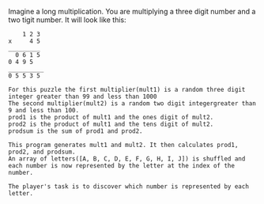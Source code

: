 Imagine a long multiplication. You are multiplying a three digit number and a two tigit number. It will look like this:

        1 2 3
    x     4 5
    _________
      0 6 1 5
    0 4 9 5
    __________
    0 5 5 3 5

    For this puzzle the first multiplier(mult1) is a random three digit integer greater than 99 and less than 1000
    The second multiplier(mult2) is a random two digit integergreater than 9 and less than 100.
    prod1 is the product of mult1 and the ones digit of mult2.
    prod2 is the product of mult1 and the tens digit of mult2.
    prodsum is the sum of prod1 and prod2.

    This program generates mult1 and mult2. It then calculates prod1, prod2, and prodsum.
    An array of letters([A, B, C, D, E, F, G, H, I, J]) is shuffled and each number is now represented by the letter at the index of the number.

    The player's task is to discover which number is represented by each letter.

